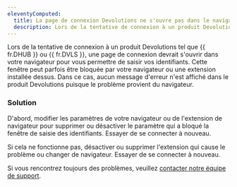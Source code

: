 ```yaml
---
eleventyComputed:
  title: La page de connexion Devolutions ne s'ouvre pas dans le navigateur
  description: Lors de la tentative de connexion à un produit Devolutions, une page de connexion devrait s'ouvrir dans votre navigateur pour vous permettre de saisir vos identifiants.
---
```

Lors de la tentative de connexion à un produit Devolutions tel que {{ fr.DHUB }} ou {{ fr.DVLS }}, une page de connexion devrait s'ouvrir dans votre navigateur pour vous permettre de saisir vos identifiants. Cette fenêtre peut parfois être bloquée par votre navigateur ou une extension installée dessus. Dans ce cas, aucun message d'erreur n'est affiché dans le produit Devolutions puisque le problème provient du navigateur.

### Solution
D'abord, modifier les paramètres de votre navigateur ou de l'extension de navigateur pour supprimer ou désactiver le paramètre qui a bloqué la fenêtre de saisie des identifiants. Essayer de se connecter à nouveau.

Si cela ne fonctionne pas, désactiver ou supprimer l'extension qui cause le problème ou changer de navigateur. Essayer de se connecter à nouveau.

Si vous rencontrez toujours des problèmes, veuillez [contacter notre équipe de support](mailto:service@devolutions.net).

